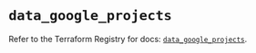 # `data_google_projects`

Refer to the Terraform Registry for docs: [`data_google_projects`](https://registry.terraform.io/providers/hashicorp/google/6.27.0/docs/data-sources/projects).

